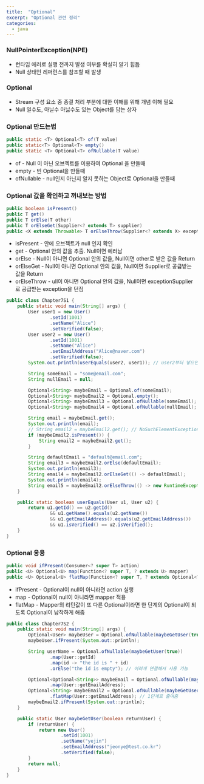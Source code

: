 ```yaml
---
title:  "Optional"
excerpt: "Optional 관련 정리"
categories:
  - java
---
```

### NullPointerException(NPE)
- 런타임 에러로 실행 전까지 발생 여부를 확실히 알기 힘듬
- Null 상태인 레퍼런스를 참조할 때 발생

### Optional
- Stream 구성 요소 중 종결 처리 부분에 대한 이해를 위해 개념 이해 필요
- Null 일수도, 아닐수 아닗수도 있는 Object를 담는 상자

### Optional 만드는법
```java
public static <T> Optional<T> of(T value)
public static<T> Optional<T> empty()
public static <T> Optional<T> ofNullable(T value)
```
- of - Null 이 아닌 오브젝트를 이용하여 Optional 을 만들때
- empty - 빈 Optional을 만들때
- ofNullable - null인지 아닌지 알지 못하는 Object로 Optional을 만들때

### Optional 값을 확인하고 꺼내보는 방법
```java
public boolean isPresent()
public T get()
public T orElse(T other)
public T orElseGet(Supplier<? extends T> supplier)
public <X extends Throwable> T orElseThrow(Supplier<? extends X> exceptionSupplier) throws X
```
- isPresent - 안에 오브젝트가 null 인지 확인
- get - Optional 안의 값을 추출. Null이면 에러남
- orElse - Null이 아니면 Optional 안의 값을, Null이면 other로 받은 값을 Return
- orElseGet - Null이 아니면 Optional 안의 값을, Null이면 Supplier로 공급받는 값을 Return 
- orElseThrow - ull이 아니면 Optional 안의 값을, Null이면 exceptionSupplier 로 공급받는 exception을 던짐 

```java
public class Chapter7S1 {
    public static void main(String[] args) {
        User user1 = new User()
                .setId(1001)
                .setName("Alice")
                .setVerified(false);
        User user2 = new User()
                .setId(1001)
                .setName("Alice")
                .setEmailAddress("Alice@naver.com")
                .setVerified(false);
        System.out.println(userEquals(user2, user1)); // user2부터 넣으면 에러 안나지만 user1 부터 넣으면 NPE 발생

        String someEmail = "some@email.com";
        String nullEmail = null;

        Optional<String> maybeEmail = Optional.of(someEmail);
        Optional<String> maybeEmail2 = Optional.empty();
        Optional<String> maybeEmail3 = Optional.ofNullable(someEmail);
        Optional<String> maybeEmail4 = Optional.ofNullable(nullEmail);

        String email = maybeEmail.get();
        System.out.println(email);
        // String email2 = maybeEmail2.get(); // NoSuchElementException
        if (maybeEmail2.isPresent()) {
            String email2 = maybeEmail2.get();
        }

        String defaultEmail = "default@email.com";
        String email3 = maybeEmail2.orElse(defaultEmail);
        System.out.println(email3);
        String email4 = maybeEmail2.orElseGet(() -> defaultEmail);
        System.out.println(email4);
        String email5 = maybeEmail2.orElseThrow(() -> new RuntimeException("email is not present"));
    }

    public static boolean userEquals(User u1, User u2) {
        return u1.getId() == u2.getId()
                && u1.getName().equals(u2.getName())
                && u1.getEmailAddress().equals(u2.getEmailAddress())
                && u1.isVerified() == u2.isVerified();
    }
}
```
### Optional 응용
```java
public void ifPresent(Consumer<? super T> action)
public <U> Optional<U> map(Function<? super T, ? extends U> mapper)
public <U> Optional<U> flatMap(Function<? super T, ? extends Optional<? extends U>> mapper)
```
- ifPresent - Optional이 null이 아니라면 action 실행
- map - Optional이 null이 아니라면 mapper 적용
- flatMap - Mapper의 리턴값이 또 다른 Optional이라면 한 단계의 Optional이 되도록 Optional이 납작하게 해줌

```java
public class Chapter7S2 {
    public static void main(String[] args) {
        Optional<User> maybeUser = Optional.ofNullable(maybeGetUser(true));
        maybeUser.ifPresent(System.out::println);

        String userName = Optional.ofNullable(maybeGetUser(true))
                .map(User::getId)
                .map(id -> "the id is " + id)
                .orElse("the id is empty"); // 여러개 연결해서 사용 가능

        Optional<Optional<String>> maybeEmail = Optional.ofNullable(maybeGetUser(true))
                .map(User::getEmailAddress);
        Optional<String> maybeEmail2 = Optional.ofNullable(maybeGetUser(true))
                .flatMap(User::getEmailAddress); // 1단계로 줄여줌
        maybeEmail2.ifPresent(System.out::println);
    }

    public static User maybeGetUser(boolean returnUser) {
        if (returnUser) {
            return new User()
                    .setId(1001)
                    .setName("yejin")
                    .setEmailAddress("jeonye@test.co.kr")
                    .setVerified(false);
        }
        return null;
    }
}
```




